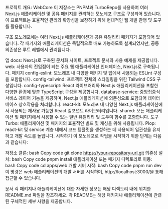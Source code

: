 프로젝트 개요: WebCore
이 저장소는 PNPM과 TurboRepo를 사용하여 여러 Next.js 애플리케이션 및 공유 패키지를 관리하는 모노레포 구조로 구성되어 있습니다. 이 프로젝트는 효율적인 관리와 확장성을 보장하기 위해 현대적인 웹 개발 관행 및 도구를 활용합니다.

구조
모노레포에는 여러 Next.js 애플리케이션과 공유 유틸리티 패키지가 포함되어 있습니다. 각 패키지와 애플리케이션은 독립적으로 배포 가능하도록 설계되었지만, 공통 의존성은 루트 레벨에서 관리됩니다.

앱
docs: Next.js로 구축된 문서화 사이트, 프로젝트 문서와 사용 예제를 제공합니다.
web: 사용자의 진입점이 되는 주요 웹 애플리케이션 인터페이스, Next.js로 구축됩니다.
패키지
config-eslint: 모노레포 내 다양한 패키지 및 앱에서 사용되는 ESLint 구성을 포함합니다.
config-tailwind: 프로젝트 전체의 스타일링을 위한 Tailwind CSS 구성입니다.
config-typescript: React 라이브러리와 Next.js 애플리케이션을 포함한 다양한 환경에 맞춘 TypeScript 구성을 제공합니다.
database-service: 중앙집중식 서비스 레이어 기능을 제공하며, Next.js 애플리케이션에 의존성으로 포함되어 데이터베이스 상호작용을 처리합니다.
react-kit: 모노레포 내 다양한 Next.js 애플리케이션에서 사용되는 재사용 가능한 React 컴포넌트 라이브러리입니다.
shared: 모든 애플리케이션 및 패키지에서 사용할 수 있는 일반 유틸리티 및 도우미 함수를 포함합니다.
도구
Turbo: 애플리케이션 및 패키지의 효율적인 빌드 및 캐싱을 위해 사용됩니다.
Plop: react-kit 및 service 계층 내에서 코드 템플릿을 생성하는 데 사용되어 일관성을 유지하고 개발 속도를 높입니다.
시작하기
이 모노레포로 작업을 시작하기 위한 단계는 다음과 같습니다:

저장소 클론:
bash
Copy code
git clone https://your-repository-url.git
의존성 설치:
bash
Copy code
pnpm install
애플리케이션 또는 패키지 디렉토리로 이동:
bash
Copy code
cd apps/web
개발 서버 시작:
bash
Copy code
pnpm run dev
이 명령은 web 애플리케이션의 개발 서버를 시작하며, http://localhost:3000/을 통해 접근할 수 있습니다.

문서
각 패키지나 애플리케이션에 대한 자세한 정보는 해당 디렉토리 내에 위치한 README.md 파일을 참조하세요. 각 README는 해당 패키지나 애플리케이션에 관련된 구체적인 세부 사항을 제공합니다.
